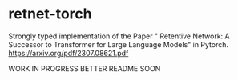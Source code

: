 # retnet-torch
Strongly typed implementation of the Paper " Retentive Network: A Successor to Transformer for Large Language Models" in Pytorch. https://arxiv.org/pdf/2307.08621.pdf

WORK IN PROGRESS BETTER README SOON
